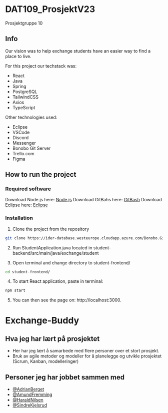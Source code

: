 # DAT109_ProsjektV23

Prosjektgruppe 10

## Info

Our vision was to help exchange students have an easier way to find a place to live.

For this project our techstack was:

- React
- Java
- Spring
- PostgreSQL
- TailwindCSS
- Axios
- TypeScript

Other technologies used:

- Eclipse
- VSCode
- Discord
- Messenger
- Bonobo Git Server
- Trello.com
- Figma

## How to run the project

### Required software

Download Node.js here: [Node.js](https://nodejs.org/en)
Download GitBahs here: [GitBash](https://gitforwindows.org/)
Download Eclipse here: [Eclipse](https://www.eclipse.org/downloads/)

### Installation

1. Clone the project from the repository

```bash
git clone https://ider-database.westeurope.cloudapp.azure.com/Bonobo.Git.Server/exchange-buddy.git
```

2. Run StudentApplication.java located in student-backend/src/main/java/exchange/student

3. Open terminal and change directory to student-frontend/

```bash
cd student-frontend/
```

4. To start React application, paste in terminal:

```bash
npm start
```

5. You can then see the page on: http://localhost:3000.
# Exchange-Buddy

## Hva jeg har lært på prosjektet

- Her har jeg lært å samarbede med flere personer over et stort prosjekt.
- Bruk av agile metoder og modeller for å planelegge og utvikle prosjektet (Scrum, Kanban, modelleringer)

## Personer jeg har jobbet sammen med

- [@AdrianBerget](https://github.com/ab596213)
- [@AmundFremming](https://github.com/Amund-Fremming)
- [@HaraldNilsen](https://github.com/haraldnilsen)
- [@SindreKjelsrud](https://github.com/SindreKjelsrud)

